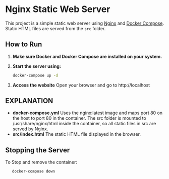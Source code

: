 # Nginx Static Web Server

This project is a simple static web server using [Nginx](https://www.nginx.com/) and [Docker Compose](https://docs.docker.com/compose/). Static HTML files are served from the `src` folder.


## How to Run

1. **Make sure Docker and Docker Compose are installed on your system.**

2. **Start the server using:**
   ```sh
   docker-compose up -d

3. **Access the website**
   Open your browser and go to 
   http://localhost

## EXPLANATION
   - **docker-compose.yml**
    Uses the nginx:latest image and maps port 80 on the host to port 80 in the container. The src folder is mounted to /usr/share/nginx/html inside the container, so all static files in src are served by Nginx.
   - **src/index.html**
     The static HTML file displayed in the browser.

## Stopping the Server
To Stop and remove the container:
```bash
   docker-compose down
